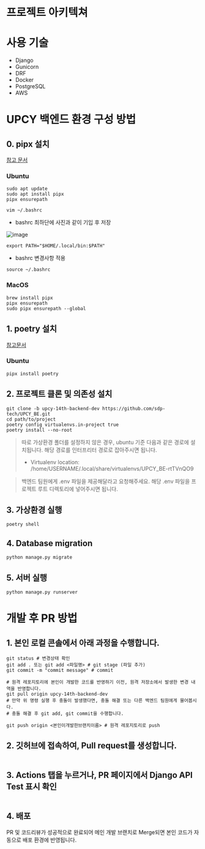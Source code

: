 # 프로젝트 아키텍쳐

# 사용 기술
- Django
- Gunicorn
- DRF
- Docker
- PostgreSQL
- AWS

# UPCY 백엔드 환경 구성 방법

## 0. pipx 설치 

[참고 문서](https://pipx.pypa.io/stable/installation/)
### Ubuntu
```shell
sudo apt update
sudo apt install pipx
pipx ensurepath

vim ~/.bashrc
```

- bashrc 최하단에 사진과 같이 기입 후 저장

![image](https://github.com/user-attachments/assets/d9e08953-87ba-4876-9036-5a375b1cd994)

```text
export PATH="$HOME/.local/bin:$PATH"
```

- bashrc 변경사항 적용
```shell
source ~/.bashrc
```

### MacOS
```shell
brew install pipx
pipx ensurepath
sudo pipx ensurepath --global
```

## 1. poetry 설치
[참고문서](https://python-poetry.org/docs/#installation)
### Ubuntu
```shell
pipx install poetry
```

## 2. 프로젝트 클론 및 의존성 설치
```shell
git clone -b upcy-14th-backend-dev https://github.com/sdp-tech/UPCY_BE.git
cd path/to/project
poetry config virtualenvs.in-project true
poetry install --no-root
```

> 따로 가상환경 폴더를 설정하지 않은 경우, ubuntu 기준 다음과 같은 경로에 설치됩니다. 해당 경로를 인터프리터 경로로 잡아주시면 됩니다.
> - Virtualenv location: /home/USERNAME/.local/share/virtualenvs/UPCY_BE-rtTVnQO9

> 백엔드 팀원에게 .env 파일을 제공해달라고 요청해주세요. 해당 .env 파일을 프로젝트 루트 디렉토리에 넣어주시면 됩니다.

## 3. 가상환경 실행
```shell
poetry shell
```

## 4. Database migration
```shell
python manage.py migrate
```

## 5. 서버 실행
```shell
python manage.py runserver
```

# 개발 후 PR 방법

## 1. 본인 로컬 콘솔에서 아래 과정을 수행합니다.
```shell
git status # 변경상태 확인
git add . 또는 git add <파일명> # git stage (파일 추가)
git commit -m "commit message" # commit

# 원격 레포지토리에 본인이 개발한 코드를 반영하기 이전, 원격 저장소에서 발생한 변경 내역을 반영합니다.
git pull origin upcy-14th-backend-dev
# 만약 위 명령 실행 후 충돌이 발생했다면, 충돌 해결 또는 다른 백엔드 팀원에게 물어봅시다.
# 충돌 해결 후 git add, git commit을 수행합니다.

git push origin <본인이개발한브랜치이름> # 원격 레포지토리로 push
```

## 2. 깃허브에 접속하여, Pull request를 생성합니다.
```shell

```

## 3. Actions 탭을 누르거나, PR 페이지에서 Django API Test 표시 확인
```shell

```

## 4. 배포
PR 및 코드리뷰가 성공적으로 완료되어 메인 개발 브랜치로 Merge되면 본인 코드가 자동으로 배포 환경에 반영됩니다.
